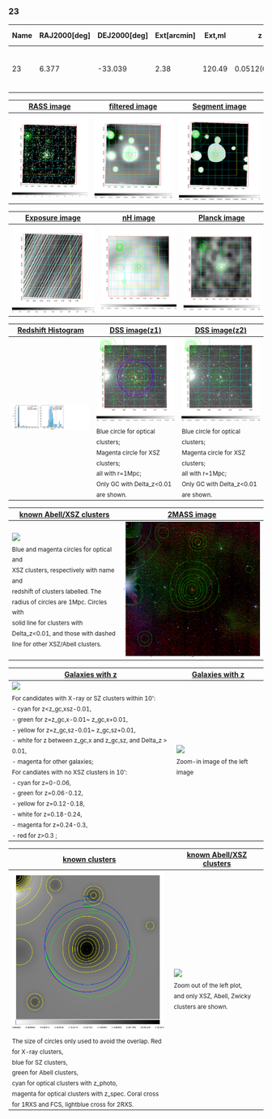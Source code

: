 <div STYLE="page-break-after: always;"></div>

### 23

|Name|RAJ2000[deg]|DEJ2000[deg] |Ext[arcmin]| Ext,ml | z | z_src| C|GC(XSZ,Delta_z<0.01)| GC(OPT,Delta_z<0.01)|GC| R_sig[arcmin] | R500[arcmin] | R500[Mpc]| CRsig[c/s] | CR500[c/s] |L500[1E44 erg/s]|F500[1E-12 erg/s/cm^2]| M500[1E14 Msun]|Tx[keV]|Cnt_sig|Beta|Rc[arcmin]|Comment|Alias|
|---|---|---|---|---|---|------|---|--------|---------|----------|---|---|---|---|---|---|---|---|---|---|---|---|---|---|
|23| 6.377| -33.039| 2.38| 120.49| 0.0512(0.005)| z1, z_xsz| B| MCXC, PSZ2, Tar| A, N, W| A, MCXC, N, PSZ2, Tar, W| 12.212| 13.760| 0.825| 0.500(0.051)| 0.510(0.052)| 0.610(0.036)| 9.820(0.574)| 1.68(0.05)| 2.99(0.06)| 156.8| 0.846(-0.111+0.102)| 4.645(-0.824+0.687)| -| k277|

|[RASS image](../image/23/23_img.pdf)|[filtered image](../image/23/23_fil.pdf)|[Segment image](../image/23/23_seg.pdf)|
|-------------------|--------------------|-------------------|
| <img src="../image/23/23_img.png" width="300">  | <img src="../image/23/23_fil.png" width="300">   | <img src="../image/23/23_seg.png" width="300">  |

|[Exposure image](../image/23/23_mex.pdf)| [nH image](../image/23/23_nh.pdf)| [Planck image](../image/23/23_p.pdf)|
|-------------------|--------------------|-------------------|
|<img src="../image/23/23_mex.png" width="300">   | <img src="../image/23/23_nh.png" width="300">    | <img src="../image/23/23_p.png" width="300"> |

|[Redshift Histogram](../image/23/23_zg.pdf) | [DSS image(z1)](../image/23/23_dss_z1.pdf)      |  [DSS image(z2)](../image/23/23_dss_z2.pdf)    |
|-------------------|--------------------|-------------------|
|<img src="../image/23/23_zg.png" width="300"> |<img src="../image/23/23_dss_z1.png" width="300"> <sub><br>Blue circle for optical clusters; <br>Magenta circle for XSZ clusters; <br>all with r=1Mpc; <br>Only GC with Delta_z<0.01 are shown. </sub>| <img src="../image/23/23_dss_z2.png" width="300"><sub><br>Blue circle for optical clusters; <br>Magenta circle for XSZ clusters; <br>all with r=1Mpc; <br>Only GC with Delta_z<0.01 are shown. </sub> |

|[known Abell/XSZ clusters](../image/23/23_m.pdf) | [2MASS image](../image/23/23_2mass.pdf)      |
|-------------------|-------------------|
|<img src=../image/23/23_m.png width="300"> <br><sub>Blue and magenta circles for optical and <br>XSZ clusters, respectively with name and <br>redshift of clusters labelled. The <br>radius of circles are 1Mpc. Circles with <br>solid line for clusters with <br>Delta_z<0.01, and those with dashed <br>line for other XSZ/Abell clusters.        </sub>|<img src="../image/23/23_2mass.png" width="300">  |

|[Galaxies with z](../image/23/23_opt_ned.pdf) |[Galaxies with z](../image/23/23_opt_ned_zoom.pdf) |
|-------------------|-------------------|
| <img src=../image/23/23_opt_ned.png width="300"> <br><sub> For candidates with X-ray or SZ clusters within 10': <br> - cyan for z<z_gc,xsz-0.01, <br> - green for z=z_gc,x-0.01~ z_gc,x+0.01, <br> - yellow for z=z_gc,sz-0.01~ z_gc,sz+0.01, <br> - white for z between z_gc,x and z_gc,sz, and Delta_z > 0.01, <br> - magenta for other galaxies; <br>For candiates with no XSZ clusters in 10': <br> - cyan for z=0-0.06, <br> - green for z=0.06-0.12, <br> - yellow for z=0.12-0.18, <br> - white for z=0.18-0.24, <br> - magenta for z=0.24-0.3, <br> - red for z>0.3 ;  </sub>|<img src=../image/23/23_opt_ned_zoom.png width="300">  <br><sub> Zoom-in image of the left image</sub>|

|[known clusters](../image/23/23_gc.pdf) |[known Abell/XSZ clusters](../image/23/23_gc_large.pdf) |
|-------------------|-------------------|
| <img src=../image/23/23_gc.png width="300"> <br><sub> The size of circles only used to avoid the overlap. Red for X-ray clusters, <br> blue for SZ clusters, <br> green for Abell clusters, <br> cyan for optical clusters with z_photo, <br> magenta for optical clusters with z_spec. Coral cross for 1RXS and FCS, lightblue cross for 2RXS. </sub>|<img src=../image/23/23_gc_large.png width="300"> <br><sub> Zoom out of the left plot, <br> and only XSZ, Abell, Zwicky clusters are shown. </sub> |



